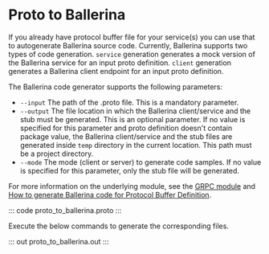 # Proto to Ballerina

If you already have protocol buffer file for your service(s) you can use that to autogenerate Ballerina source code. Currently, Ballerina supports two types of code generation. `service` generation generates a mock version of the Ballerina service for an input proto definition.  `client` generation generates a Ballerina client endpoint for an input proto definition.

The Ballerina code generator supports the following parameters:

- `--input` The path of the .proto file. This is a mandatory parameter.
- `--output` The file location in which the Ballerina client/service and the stub must be generated. This is an optional parameter. If no value is specified for this parameter and proto definition doesn't contain package value, the Ballerina client/service and the stub files are generated inside `temp` directory in the current location. This path must be a project directory.
- `--mode` The mode (client or server) to generate code samples. If no value is specified for this parameter, only the stub file will be generated.

For more information on the underlying module, see the [GRPC module](https://lib.ballerina.io/ballerina/grpc/latest/) and [How to generate Ballerina code for Protocol Buffer Definition](https://ballerina.io/learn/how-to-generate-code-for-protocol-buffers/).

::: code proto_to_ballerina.proto :::

Execute the below commands to generate the corresponding files.

::: out proto_to_ballerina.out :::